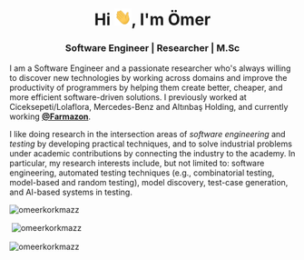 <h1 align="center">Hi <img src="https://raw.githubusercontent.com/ABSphreak/ABSphreak/master/gifs/Hi.gif" width="30px">, I'm Ömer</h1>
<h3 align="center">Software Engineer | Researcher | M.Sc</h3>


I am a Software Engineer and a passionate researcher who's always willing to discover new technologies by working across domains and improve the productivity of programmers by helping them create better, cheaper, and more efficient software-driven solutions. I previously worked at Ciceksepeti/Lolaflora, Mercedes-Benz and Altınbaş Holding, and currently working **[@Farmazon](https://farmazon.com.tr)**. 

I like doing research in the intersection areas of *software engineering* and *testing* by developing practical techniques, and to solve industrial problems under academic contributions by connecting the industry to the academy. In particular, my research interests include, but not limited to: software engineering, automated testing techniques (e.g., combinatorial testing, model-based and random testing), model discovery, test-case generation, and AI-based systems in testing.
 


<p align="left"> <img src="https://komarev.com/ghpvc/?username=omeerkorkmazz&label=Profile%20views&color=0e75b6&style=flat" alt="omeerkorkmazz"/></p>
<p>&nbsp;<img align="center" src="https://github-readme-stats.vercel.app/api?username=omeerkorkmazz&show_icons=true&locale=en" alt="omeerkorkmazz" /></p>
<p><img align="center" src="https://github-readme-streak-stats.herokuapp.com/?user=omeerkorkmazz&" alt="omeerkorkmazz" /></p>
